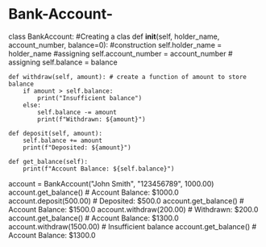 # Bank-Account-
class BankAccount: #Creating a clas
    def __init__(self, holder_name, account_number, balance=0): #construction 
        self.holder_name = holder_name #assigning
        self.account_number = account_number  # assigning
        self.balance = balance
    
    def withdraw(self, amount): # create a function of amount to store balance
        if amount > self.balance:
            print("Insufficient balance")
        else:
            self.balance -= amount
            print(f"Withdrawn: ${amount}")
    
    def deposit(self, amount):
        self.balance += amount
        print(f"Deposited: ${amount}")
    
    def get_balance(self):
        print(f"Account Balance: ${self.balance}")
      
account = BankAccount("John Smith", "123456789", 1000.00)
account.get_balance() # Account Balance: $1000.0
account.deposit(500.00) # Deposited: $500.0
account.get_balance() # Account Balance: $1500.0
account.withdraw(200.00) # Withdrawn: $200.0
account.get_balance() # Account Balance: $1300.0
account.withdraw(1500.00) # Insufficient balance
account.get_balance() # Account Balance: $1300.0
